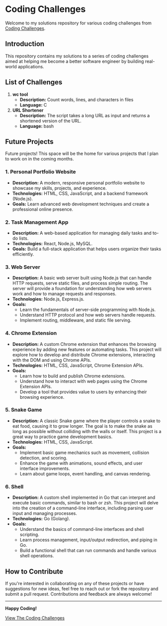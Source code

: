# Coding Challenges

Welcome to my solutions repository for various coding challenges from [Coding Challenges](https://codingchallenges.fyi/challenges/challenge-wc).

## Introduction

This repository contains my solutions to a series of coding challenges aimed at helping me become a better software engineer by building real-world applications.

## List of Challenges
1. **wc tool**
   - **Description:** Count words, lines, and characters in files
   - **Language:** C
2. **URL Shortener**
   - **Description:** The script takes a long URL as input and returns a shortened version of the URL.
   - **Language:** bash 


## Future Projects

Future projects! This space will be the home for various projects that I plan to work on in the coming months. 


### 1. **Personal Portfolio Website**
   - **Description:** A modern, responsive personal portfolio website to showcase my skills, projects, and experience.
   - **Technologies:** HTML, CSS, JavaScript, and a backend framework (Node.js).
   - **Goals:** Learn advanced web development techniques and create a professional online presence.

### 2. **Task Management App**
   - **Description:** A web-based application for managing daily tasks and to-do lists.
   - **Technologies:** React, Node.js, MySQL.
   - **Goals:** Build a full-stack application that helps users organize their tasks efficiently.

### 3. **Web Server**
   - **Description:** A basic web server built using Node.js that can handle HTTP requests, serve static files, and process simple routing. The server will provide a foundation for understanding how web servers work and how to manage requests and responses.
   - **Technologies:** Node.js, Express.js.
   - **Goals:** 
     - Learn the fundamentals of server-side programming with Node.js.
     - Understand HTTP protocol and how web servers handle requests.
     - Implement routing, middleware, and static file serving.

### 4. **Chrome Extension**
   - **Description:** A custom Chrome extension that enhances the browsing experience by adding new features or automating tasks. This project will explore how to develop and distribute Chrome extensions, interacting with the DOM and using Chrome APIs.
   - **Technologies:** HTML, CSS, JavaScript, Chrome Extension APIs.
   - **Goals:**
     - Learn how to build and publish Chrome extensions.
     - Understand how to interact with web pages using the Chrome Extension APIs.
     - Develop a tool that provides value to users by enhancing their browsing experience.

### 5. **Snake Game**
   - **Description:** A classic Snake game where the player controls a snake to eat food, causing it to grow longer. The goal is to make the snake as long as possible without colliding with the walls or itself. This project is a great way to practice game development basics.
   - **Technologies:** HTML, CSS, JavaScript.
   - **Goals:**
     - Implement basic game mechanics such as movement, collision detection, and scoring.
     - Enhance the game with animations, sound effects, and user interface improvements.
     - Learn about game loops, event handling, and canvas rendering.
   

### 6. **Shell**
   - **Description:** A custom shell implemented in Go that can interpret and execute basic commands, similar to bash or zsh. This project will delve into the creation of a command-line interface, including parsing user input and managing processes.
   - **Technologies:** Go (Golang).
   - **Goals:**
     - Understand the basics of command-line interfaces and shell scripting.
     - Learn process management, input/output redirection, and piping in Go.
     - Build a functional shell that can run commands and handle various shell operations.


## How to Contribute

If you're interested in collaborating on any of these projects or have suggestions for new ideas, feel free to reach out or fork the repository and submit a pull request. Contributions and feedback are always welcome!


-------------------

**Happy Coding!**

[View The Coding Challenges](https://codingchallenges.fyi/challenges/intro)

